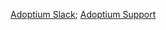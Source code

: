 [Adoptium Slack](https://adoptium.net/slack.html); [Adoptium Support](https://github.com/adoptium/adoptium-support/issues/new/choose)
